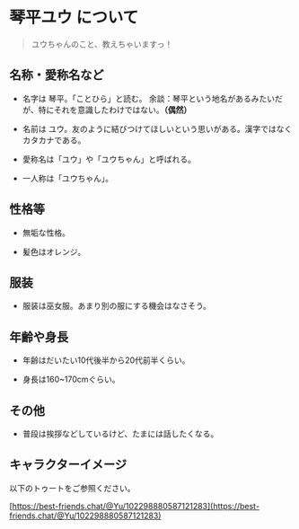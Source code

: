# 琴平ユウ について

> ユウちゃんのこと、教えちゃいますっ！

## 名称・愛称名など

- 名字は 琴平。「ことひら」と読む。
  余談：琴平という地名があるみたいだが、特にそれを意識したわけではない。**（偶然）**

- 名前は ユウ。友のように結びつけてほしいという思いがある。漢字ではなくカタカナである。

- 愛称名は「ユウ」や「ユウちゃん」と呼ばれる。

- 一人称は「ユウちゃん」。

## 性格等

- 無垢な性格。

- 髪色はオレンジ。

## 服装

- 服装は巫女服。あまり別の服にする機会はなさそう。

## 年齢や身長

- 年齢はだいたい10代後半から20代前半くらい。

- 身長は160~170cmぐらい。

## その他

- 普段は挨拶などしているけど、たまには話したくなる。

## キャラクターイメージ

以下のトゥートをご参照ください。

[https://best-friends.chat/@Yu/102298880587121283](https://best-friends.chat/@Yu/102298880587121283)

